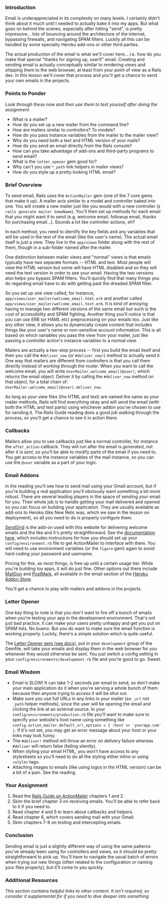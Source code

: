 ### Introduction

Email is underappreciated in its complexity on many levels.  I certainly didn't think about it much until I needed to actually bake it into my apps.  But what goes on behind the scenes, especially after hitting "send", is pretty impressive... lots of bouncing around the architecture of the internet, bypassing firewalls, and navigating SPAM filters.  Luckily all this can be handled by some specialty Heroku add-ons or other third parties.

The actual production of the email is what we'll cover here... i.e. how do you make that special "thanks for signing up, userX" email.  Creating and sending email is actually conceptually similar to rendering views and shipping them to the web browser, at least from your point of view as a Rails dev.  In this lesson we'll cover that process and you'll get a chance to send your own emails in the projects.

### Points to Ponder

*Look through these now and then use them to test yourself after doing the assignment*


* What is a mailer?
* How do you set up a new mailer from the command line?
* How are mailers similar to controllers?  To models?
* How do you pass instance variables from the mailer to the mailer view?
* Why do you need both a text and HTML version of your mails?
* How do you send an email directly from the Rails console?
* How can you take advantage of add-ons and third-party programs to send email?
* What is the `letter_opener` gem good for?
* Why can't you use `*_path` link helpers in mailer views?
* How do you style up a pretty looking HTML email?

### Brief Overview

To send email, Rails uses the `ActionMailer` gem (one of the 7 core gems that make it up).  A mailer acts similar to a model and controller baked into one.  You will create a new mailer just like you would with a new controller (`$ rails generate mailer SomeName`).  You'll then set up methods for each email that you might want it to send (e.g. welcome email, followup email, thanks for purchasing email...).  Sounds a lot like controller actions, eh?  

In each method, you need to identify the key fields and any variables that will be used in the text of the email (like the user's name).  The actual email itself is just a view.  They live in the `app/views` folder along with the rest of them, though in a sub-folder named after the mailer.

One distinction between mailer views and "normal" views is that emails typically have two separate formats -- HTML and text. Most people will view the HTML version but some will have HTML disabled and so they will need the text version in order to see your email.  Having the two versions also helps you bypass SPAM filters.  You'll quickly find that many things you do regarding email have to do with getting past the dreaded SPAM filter.  

So you set up one view called, for instance, `app/views/user_mailer/welcome_email.html.erb` and another called `app/views/user_mailer/welcome_email.text.erb`.  It is kind of annoying having to manage two different versions of the same email but such is the cost of accessibility and SPAM fighting.  Another thing you'll notice is that you can use ERB (or HAML etc) preprocessing on your emails too.  Just like any other view, it allows you to dynamically create content that includes things like your user's name or non-sensitive account information.  This is all based on which variables you pass the view from your mailer, just like passing a controller action's instance variables to a normal view.

Mailers are actually a two-step process -- first you build the email itself and then you call the `#deliver_now` (or `#deliver_now!`) method to actually send it.  One way that mailers are different from controllers is that you call them directly instead of working through the router.  When you want to call the welcome email, you will write `UserMailer.welcome_email(@user)`, which returns the email object.  Deliver it by calling the `#deliver_now` method on that object, for a total chain of: `UserMailer.welcome_email(@user).deliver_now`.

As long as your view files (the HTML and text) are named the same as your mailer methods, Rails will find everything okay and will send the email (with both the HTML and text parts) using whichever addon you've chosen to use for sending it.  The Rails Guide reading does a good job walking through the process, so you'll get a chance to see it in action there.

### Callbacks

Mailers allow you to use callbacks just like a normal controller, for instance the `after_action` callback.  They will run after the email is *generated*, not after it is *sent*, so you'll be able to modify parts of the email if you need to.  You get access to the instance variables of the mail instance, so you can use the `@user` variable as a part of your logic.

### Email Addons

In the reading you'll see how to send mail using your Gmail account, but if you're building a real application you'll obviously want something a bit more robust.  There are several leading players in the space of sending your email for you.  Their whole job is to handle getting your mail delivered and opened so you can focus on building your application.  They are usually available as add-ons to Heroku (like New Relic was, which we saw in the lesson on deployment), so all you need to do is properly configure them.

[SendGrid](https://addons.heroku.com/sendgrid#1500000) is the add-on used with this website for delivering welcome emails and the like and it's pretty straightforward.  See the [documentation here](https://devcenter.heroku.com/articles/sendgrid), which includes instructions for how you should set up your `config/environment.rb` file to get ActionMailer to interface with them.  You will need to use environment variables (or the `figaro` gem) again to avoid hard coding your password and username.

Pricing for this, as most things, is free up until a certain usage tier.  While you're building toy apps, it will do just fine.  Other options out there include [MailGun](https://addons.heroku.com/mailgun) and [PostMark](https://addons.heroku.com/postmark), all available in the email section of the [Heroku Addon Store](https://addons.heroku.com/#email-sms).

You'll get a chance to play with mailers and addons in the projects.

### Letter Opener

One key thing to note is that you don't want to fire off a bunch of emails when you're testing your app in the development environment.  That's not just bad practice, it can make your users pretty unhappy and get you put on SPAM lists.  No bueno.  But you do want to make sure the email function is working properly.  Luckily, there's a simple solution which is quite useful.

The [Letter Opener gem (see docs)](https://github.com/ryanb/letter_opener), put in your `development` group of the Gemfile, will take your emails and display them in the web browser for you whenever they would otherwise be sent.  You just switch a config setting in your `config/environments/development.rb` file and you're good to go.  Sweet.

### Email Wisdom

* Email is SLOW! It can take 1-2 seconds per email to send, so don't make your main application do it when you're serving a whole bunch of them because then anyone trying to access it will be shut out.  
* Make sure you use full URLs in any links in your mailer (so `_url` not `_path` helper methods), since the user will be opening the email and clicking the link at an external source.  In your `config/environments/production.rb` file you'll want to make sure to specify your website's host name using something like `config.action_mailer.default_url_options = { :host => 'yourapp.com' }`.  If it's not set, you may get an error message about your host or your links may look funny.
* The `#deliver!` method will throw an error on delivery failure whereas `#deliver` will return false (failing silently).
* When styling your email HTML, you won't have access to any stylesheets so you'll need to do all the styling either inline or using `<style>` tags.
* Attaching images to emails (like using logos in the HTML version) can be a bit of a pain.  See the reading.

### Your Assignment

1. Read the [Rails Guide on ActionMailer](http://guides.rubyonrails.org/action_mailer_basics.html) chapters 1 and 2.  
2. Skim the brief chapter 3 on receiving emails.  You'll be able to refer back to it if you need to.
3. Read chapter 4 and 5 to learn about callbacks and helpers.
4. Read chapter 6, which covers sending mail with your Gmail.  
5. Skim chapters 7-8 on testing and intercepting emails.

### Conclusion

Sending email is just a slightly different way of using the same patterns you've already been using for controllers and views, so it should be pretty straightforward to pick up.  You'll have to navigate the usual batch of errors when trying out new things (often related to the configuration or naming your files properly), but it'll come to you quickly.

### Additional Resources

*This section contains helpful links to other content. It isn't required, so consider it supplemental for if you need to dive deeper into something*
